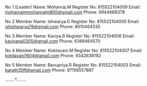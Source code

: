No 1 (Leader)
Name: Mohanraj.M
Register No: 815522104009
Email: mohanrajmmohanrajm800@gmail.com
Phone: 9944668378


No 2 Member
Name: Ishwarya.G
Register No: 815522104005
Email: ishishwarya79@gmail.com
Phone: 8610464335


No 3 Member
Name: Kaviya.R
Register No: 815522104006
Email: kaviyaraj0305@gmail.com
Phone: 6369464570


No 4 Member
Name: Kokilavani.M
Register No: 815522104007
Email: kokilavani1604@gmail.com
Phone: 9342638192


No 5 Member
Name: Banupriya.R
Register No: 815522104003
Email: barath35ff@gmail.com
Phone: 97156557887

........*........
